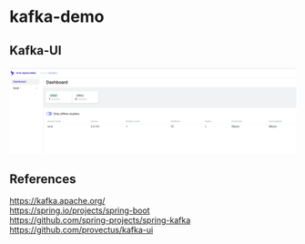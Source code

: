# kafka-demo

## Kafka-UI
![](ui.png)

## References
https://kafka.apache.org/  
https://spring.io/projects/spring-boot  
https://github.com/spring-projects/spring-kafka    
https://github.com/provectus/kafka-ui    


